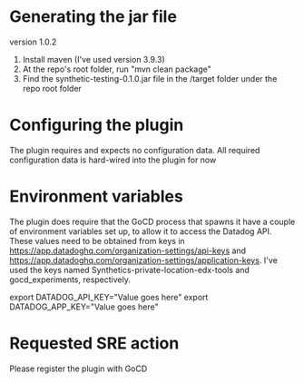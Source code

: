 # Generating the jar file

version 1.0.2

1. Install maven (I've used version 3.9.3)
2. At the repo's root folder, run "mvn clean package"
3. Find the synthetic-testing-0.1.0.jar file in the /target folder under the repo root folder

# Configuring the plugin
The plugin requires and expects no configuration data.
All required configuration data is hard-wired into the plugin for now

# Environment variables
The plugin does require that the GoCD process that spawns it have a couple of environment
variables set up, to allow it to access the Datadog API. These values need to be obtained from keys in
https://app.datadoghq.com/organization-settings/api-keys and 
https://app.datadoghq.com/organization-settings/application-keys. I've used the keys named 
Synthetics-private-location-edx-tools and gocd_experiments, respectively.

export DATADOG_API_KEY="Value goes here"
export DATADOG_APP_KEY="Value goes here"

# Requested SRE action
Please register the plugin with GoCD
